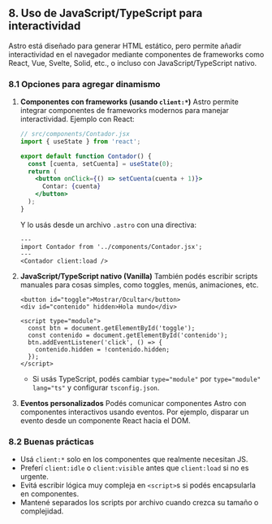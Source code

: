 
## 8. Uso de JavaScript/TypeScript para interactividad

Astro está diseñado para generar HTML estático, pero permite añadir interactividad en el navegador mediante componentes de frameworks como React, Vue, Svelte, Solid, etc., o incluso con JavaScript/TypeScript nativo.

### 8.1 Opciones para agregar dinamismo

1. **Componentes con frameworks (usando `client:*`)**
   Astro permite integrar componentes de frameworks modernos para manejar interactividad. Ejemplo con React:

   ```jsx
   // src/components/Contador.jsx
   import { useState } from 'react';

   export default function Contador() {
     const [cuenta, setCuenta] = useState(0);
     return (
       <button onClick={() => setCuenta(cuenta + 1)}>
         Contar: {cuenta}
       </button>
     );
   }
   ```

   Y lo usás desde un archivo `.astro` con una directiva:

   ```astro
   ---
   import Contador from '../components/Contador.jsx';
   ---
   <Contador client:load />
   ```

2. **JavaScript/TypeScript nativo (Vanilla)**
   También podés escribir scripts manuales para cosas simples, como toggles, menús, animaciones, etc.

   ```astro
   <button id="toggle">Mostrar/Ocultar</button>
   <div id="contenido" hidden>Hola mundo</div>

   <script type="module">
     const btn = document.getElementById('toggle');
     const contenido = document.getElementById('contenido');
     btn.addEventListener('click', () => {
       contenido.hidden = !contenido.hidden;
     });
   </script>
   ```

   * Si usás TypeScript, podés cambiar `type="module"` por `type="module" lang="ts"` y configurar `tsconfig.json`.

3. **Eventos personalizados**
   Podés comunicar componentes Astro con componentes interactivos usando eventos. Por ejemplo, disparar un evento desde un componente React hacia el DOM.

### 8.2 Buenas prácticas

* Usá `client:*` solo en los componentes que realmente necesitan JS.
* Preferí `client:idle` o `client:visible` antes que `client:load` si no es urgente.
* Evitá escribir lógica muy compleja en `<script>`s si podés encapsularla en componentes.
* Mantené separados los scripts por archivo cuando crezca su tamaño o complejidad.
